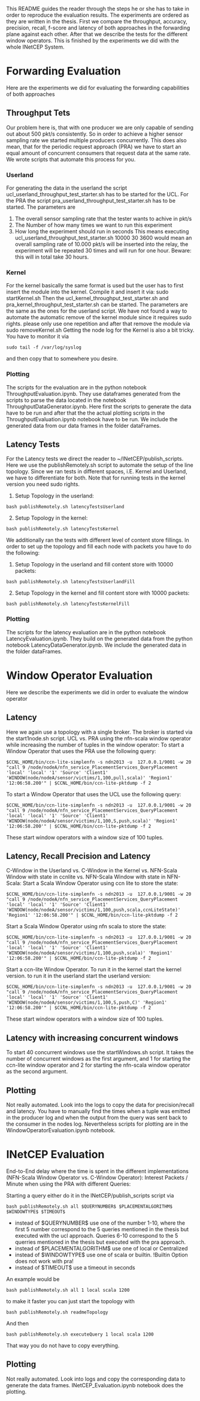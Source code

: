 This README guides the reader through the steps he or she has to take in order to reproduce the evaluation results.
The experiments are ordered as they are written in the thesis. First we compare the throughput, accuracy, precision, recall, f-score and latency of both approaches in the forwarding plane against each other. After that we describe the tests for the different window operators. This is finished by the experiments we did with the whole INetCEP System.

# Forwarding Evaluation
Here are the experiments we did for evaluating the forwarding capabilities of both approaches
## Throughput Tets
Our problem here is, that with one producer we are only capable of sending out about 500 pkt/s consistently. So in order to achieve a higher sensor sampling rate we started multiple producers concurrently.
This does also mean, that for the periodic request approach (PRA) we have to start an equal amount of concurrent consumers that request data at the same rate. We wrote scripts that automate this process for you.
### Userland
For generating the data in the userland the script ucl_userland_throughput_test_starter.sh has to be started for the UCL. For the PRA the script pra_userland_throughput_test_starter.sh has to be started. The parameters are 
1. The overall sensor sampling rate that the tester wants to achive in pkt/s
2. The Number of how many times we want to run this experiment
3. How long the experiment should run in seconds
This means executing ucl_userland_throughput_test_starter.sh 10000 30 3600 would mean an overall sampling rate of 10.000 pkt/s will be inserted into the relay, the experiment will be repeated 30 times and will run for one hour. Beware: this will in total take 30 hours.

### Kernel
For the kernel basically the same format is used but the user has to first insert the module into the kernel. Compile it and insert it via:
sudo startKernel.sh
Then the ucl_kernel_throughput_test_starter.sh and pra_kernel_throughput_test_starter.sh can be started. The parameters are the same as the ones for the userland script. We have not found a way to automate the automatic remove of the kernel module since it requires sudo rights. please only use one repetition and after that remove the module via
sudo removeKernel.sh
Getting the node log for the Kernel is also a bit tricky. You have to monitor it via 
```
sudo tail -f /var/log/syslog
```
and then copy that to somewhere you desire.

### Plotting
The scripts for the evaluation are in the python notebook ThroughputEvaluation.ipynb. They use dataframes generated from the scripts to parse the data located in the notebook ThroughputDataGenerator.ipynb. Here first the scripts to generate the data have to be run and after that the the actual plotting scripts in the ThroughputEvaluation.ipynb notebook have to be run. We include the generated data from our data frames in the folder dataFrames.

## Latency Tests
For the Latency tests we direct the reader to ~/INetCEP/publish_scripts. Here we use the publishRemotely.sh script to automate the setup of the line topology. Since we ran tests in different spaces, i.E. Kernel and Userland, we have to differentiate for both. Note that for running tests in the kernel version you need sudo rights.
1. Setup Topology in the userland:
```
bash publishRemotely.sh latencyTestsUserland
```
2. Setup Topology in the kernel:
```
bash publishRemotely.sh latencyTestsKernel
```
We additionally ran the tests with different level of content store fillings. In order to set up the topology and fill each node with packets you have to do the following:
1. Setup Topology in the userland and fill content store with 10000 packets:
```
bash publishRemotely.sh latencyTestsUserlandFill
```
2. Setup Topology in the kernel and fill content store with 10000 packets:
```
bash publishRemotely.sh latencyTestsKernelFill
```

### Plotting
The scripts for the latency evaluation are in the python notebook LatencyEvaluation.ipynb. They build on the generated data from the python notebook LatencyDataGenerator.ipynb. We include the generated data in the folder dataFrames.

# Window Operator Evaluation
Here we describe the experiments we did in order to evaluate the window operator

## Latency
Here we again use a topology with a single broker. The broker is started via the start1node.sh script. UCL vs. PRA using the nfn-scala window operator while increasing the number of tuples in the window operator:
To start a Window Operator that uses the PRA use the following query:
```
$CCNL_HOME/bin/ccn-lite-simplenfn -s ndn2013 -u  127.0.0.1/9001 -w 20 "call 9 /node/nodeA/nfn_service_PlacementServices_QueryPlacement 'local' 'local' '1' 'Source' 'Client1' 'WINDOW(node/nodeA/sensor/victims/1,100,pull,scala)' 'Region1' '12:06:58.200'" | $CCNL_HOME/bin/ccn-lite-pktdump -f 2
```
To start a Window Operator that uses the UCL use the following query:
```
$CCNL_HOME/bin/ccn-lite-simplenfn -s ndn2013 -u  127.0.0.1/9001 -w 20 "call 9 /node/nodeA/nfn_service_PlacementServices_QueryPlacement 'local' 'local' '1' 'Source' 'Client1' 'WINDOW(node/nodeA/sensor/victims/1,100,S,push,scala)' 'Region1' '12:06:58.200'" | $CCNL_HOME/bin/ccn-lite-pktdump -f 2
```
These start window operators with a window size of 100 tuples.

## Latency, Recall Precision and Latency
C-Window in the Userland vs. C-Window in the Kernel vs. NFN-Scala Window with state in ccnlite vs. NFN-Scala Window with state in NFN-Scala:
Start a Scala Window Operator using ccn lite to store the state:
```
$CCNL_HOME/bin/ccn-lite-simplenfn -s ndn2013 -u  127.0.0.1/9001 -w 20 "call 9 /node/nodeA/nfn_service_PlacementServices_QueryPlacement 'local' 'local' '1' 'Source' 'Client1' 'WINDOW(node/nodeA/sensor/victims/1,100,push,scala,ccnLiteState)' 'Region1' '12:06:58.200'" | $CCNL_HOME/bin/ccn-lite-pktdump -f 2
```

Start a Scala Window Operator using nfn scala to store the state:
```
$CCNL_HOME/bin/ccn-lite-simplenfn -s ndn2013 -u  127.0.0.1/9001 -w 20 "call 9 /node/nodeA/nfn_service_PlacementServices_QueryPlacement 'local' 'local' '1' 'Source' 'Client1' 'WINDOW(node/nodeA/sensor/victims/1,100,push,scala)' 'Region1' '12:06:58.200'" | $CCNL_HOME/bin/ccn-lite-pktdump -f 2
```

Start a ccn-lite Window Operator. To run it in the kernel start the kernel version. to run it in the userland start the userland version:
```
$CCNL_HOME/bin/ccn-lite-simplenfn -s ndn2013 -u  127.0.0.1/9001 -w 20 "call 9 /node/nodeA/nfn_service_PlacementServices_QueryPlacement 'local' 'local' '1' 'Source' 'Client1' 'WINDOW(node/nodeA/sensor/victims/1,100,S,push,C)' 'Region1' '12:06:58.200'" | $CCNL_HOME/bin/ccn-lite-pktdump -f 2
```

These start window operators with a window size of 100 tuples.

## Latency with increasing concurrent windows
To start 40 concurrent windows use the startWindows.sh script. It takes the number of concurrent windows as the first argument, and 1 for starting the ccn-lite window operator and 2 for starting the nfn-scala window operator as the second argument.

## Plotting
Not really automated. Look into the logs to copy the data for precision/recall and latency. You have to manually find the times when a tuple was emitted in the producer log and when the output from the query was sent back to the consumer in the nodes log. Nevertheless scripts for plotting are in the WindowOperatorEvaluation.ipynb notebook.

# INetCEP Evaluation
End-to-End delay where the time is spent in the different implementations (NFN-Scala Window Operator vs. C-Window Operator):
Interest Packets / Minute when using the PRA with different Queries:

Starting a query either do it in the INetCEP/publish_scripts script via
```
bash publishRemotely.sh all $QUERYNUMBER$ $PLACEMENTALGORITHM$ $WINDOWTYPE$ $TIMEOUT$
```
* instead of \$QUERYNUMBER\$ use one of the number 1-10, where the first 5 number correspond to the 5 queries mentioned in the thesis but executed with the ucl approach. Queries 6-10 correspond to the 5 querries mentioned in the thesis but executed with the pra approach.
* instead of \$PLACEMENTALGORITHM\$ use one of local or Centralized
* instead of \$WINDOWTYPE\$ use one of scala or builtin. !Builtin Option does not work with pra!
* instead of \$TIMEOUT\$ use a timeout in seconds

An example would be
```
bash publishRemotely.sh all 1 local scala 1200
```
to make it faster you can just start the topology with 
```
bash publishRemotely.sh readmeTopology
```
And then
```
bash publishRemotely.sh executeQuery 1 local scala 1200
```
That way you do not have to copy everything.
## Plotting
Not really automated. Look into logs and copy the corresponding data to generate the data frames. INetCEP_Evaluation.ipynb notebook does the plotting.